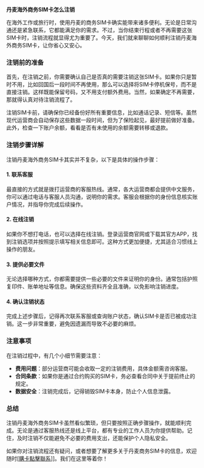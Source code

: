 **丹麦海外商务SIM卡怎么注销**

在海外工作或旅行时，使用丹麦的商务SIM卡确实能带来诸多便利。无论是日常沟通还是紧急联系，它都能满足你的需求。不过，当你结束行程或者不再需要这张SIM卡时，注销流程就显得尤为重要了。今天，我们就来聊聊如何顺利注销丹麦海外商务SIM卡，让你省心又安心。

### 注销前的准备

首先，在注销之前，你需要确认自己是否真的需要注销这张SIM卡。如果你只是暂时不用，比如回国后一段时间不再使用，那么可以选择将SIM卡停机保号，而不是直接注销。这样既能保留号码，又不用支付额外费用。当然，如果确定不再需要，那就得认真对待注销流程了。

注销SIM卡前，请确保你已经备份好所有重要信息，比如通话记录、短信等。虽然现代运营商会自动保存这些数据一段时间，但为了保险起见，最好提前做好准备。此外，检查一下账户余额，看看是否有未使用的余额需要转移或退款。

### 注销步骤详解

注销丹麦海外商务SIM卡其实并不复杂，以下是具体的操作步骤：

#### 1. 联系客服

最直接的方式就是拨打运营商的客服热线。通常，各大运营商都会提供中文服务，你可以通过电话与客服人员沟通，说明你的需求。客服会根据你的身份信息核实账户情况，并指导你完成后续操作。

#### 2. 在线注销

如果你不想打电话，也可以选择在线注销。登录运营商官网或下载其官方APP，找到注销选项并按照提示填写相关信息即可。这种方式更加便捷，尤其适合习惯线上操作的朋友。

#### 3. 提供必要文件

无论选择哪种方式，你都需要提供一些必要的文件来证明你的身份。通常包括护照复印件、账单地址等信息。确保这些资料齐全且准确，以免影响注销进度。

#### 4. 确认注销状态

完成上述步骤后，记得再次联系客服或查询账户状态，确认SIM卡是否已被成功注销。这一步非常重要，避免因遗漏而导致不必要的麻烦。

### 注意事项

在注销过程中，有几个小细节需要注意：

- **费用问题**：部分运营商可能会收取一定的注销费用，具体金额需咨询客服。
- **合同条款**：如果你是通过合约购买的SIM卡，务必查看合同中关于提前终止的规定。
- **数据安全**：注销完成后，记得销毁SIM卡本身，防止个人信息泄露。

### 总结

注销丹麦海外商务SIM卡虽然看似繁琐，但只要按照正确步骤操作，就能顺利完成。无论是通过客服热线还是线上平台，都有专业的工作人员为你提供帮助。记住，及时注销不仅能避免不必要的费用支出，还能保护个人隐私安全。

如果你对注销流程还有疑问，或者想要了解更多关于丹麦商务SIM卡的信息，欢迎随时[[購卡點擊聯系](https://t.me/s/esim1088)]]。我们在这里等着你！